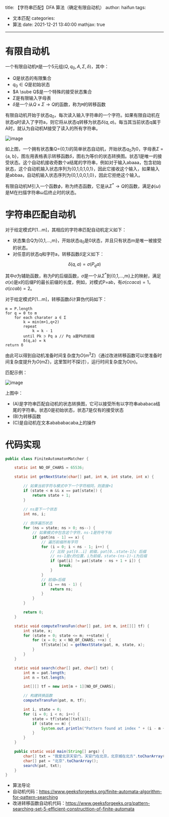 title: 【字符串匹配】DFA 算法（确定有限自动机）
author: haifun
tags:
  - 文本匹配
categories:
  - 算法
date: 2021-12-21 13:40:00
mathjax: true
---

# 有限自动机

一个有限自动机`M`是一个5元组$(Q, q_0, A, \Sigma, \delta)$，其中：

- $Q$是状态的有限集合
- $q_0 \in Q$是初始状态
- $A \sube Q$是一个特殊的接受状态集合
- $\Sigma$是有限输入字母表
- $\delta$是一个从$Q \times \Sigma \to Q$的函数，称为`M`的转移函数

有限自动机开始于状态$q_0$，每次读入输入字符串的一个字符。如果有限自动机在状态q时读入了字符a，则它将从状态q转移为状态$\delta(q,a)$。每当其当前状态q属于A时，就认为自动机M接受了读入的所有字符串。

![image](https://haif-cloud.oss-cn-beijing.aliyuncs.com/algorithm/stringmatch/dfa-01.png)

如上图，一个拥有状态集Q={0,1}的简单状态自动机，开始状态$q_0$为0，字母表$\Sigma$ = {a, b}，图左用表格表示转移函数$\delta$，图右为等价的状态转换图。状态1是唯一的接受状态。这个自动机接收奇数个a结尾的字符串，例如对于输入abaaa，包含初始状态，这个自动机输入状态序列为{0,1,0,1,0,1}，因此它接收这个输入，如果输入是abbaa，自动机输入状态序列为{0,1,0,0,1,0}，因此它拒绝这个输入。

有限自动机M引入一个函数$\phi$，称为终态函数，它是从$\Sigma^* \to Q$的函数，满足$\phi(\omega)$是M在扫描字符串$\omega$后终止时的状态。

# 字符串匹配自动机

对于给定模式P[1...m]，其相应的字符串匹配自动机定义如下：

- 状态集合Q为{0,1,...,m}，开始状态$q_0$是0状态，并且只有状态m是唯一被接受的状态。
- 对任意的状态q和字符a，转移函数$\delta$定义如下：

$$\delta(q,a) = \sigma(P_qa)$$

其中$\sigma$为辅助函数，称为P的后缀函数，$\sigma$是一个从$\Sigma^*$到{0,1,...,m}上的映射，满足$\sigma(x)$是x的后缀P的最长前缀的长度，例如，对模式P=ab，有$\sigma(ccaca) = 1，\sigma(ccab) = 2$。

对于给定模式P[1...m]，转移函数$\delta$计算伪代码如下：

```
m = P.length
for q = 0 to m
    for each charater a ∈ Σ
        k = min(m+1,q+2)
        repeat
            k = k - 1
        until Pk ⊃ Pq a // Pq a是Pk的前缀
        δ(q,a) = k
return δ
```

由此可以得到自动机准备时间复杂度为$O(m^3 \Sigma)$（通过改进转移函数可以使准备时间复杂度提升为$O(m \Sigma)$，这里暂时不探讨），运行时间复杂度为O(n)。

匹配示例：

![image](https://haif-cloud.oss-cn-beijing.aliyuncs.com/algorithm/stringmatch/dfa-02.png)

上图中：

- (A)是字符串匹配自动机的状态转换图，它可以接受所有以字符串ababaca结尾的字符串。状态0是初始状态，状态7是仅有的接受状态
- (B)为转移函数
- (C)是自动机在文本abababacaba上的操作

# 代码实现

```java
public class FiniteAutomatonMatcher {

    static int NO_OF_CHARS = 65536;

    static int getNextState(char[] pat, int m, int state, int x) {

        // 如果当前字符与模式中下一个字符相同，则直接+1
        if (state < m && x == pat[state]) {
            return state + 1;
        }

        // ns是下一个状态
        int ns, i;
        
        // 倒序遍历状态
        for (ns = state; ns > 0; ns--) {
            // 如果模式中包含这个字符，ns-1是符号下标
            if (pat[ns - 1] == x) {
                // 遍历前缀所有字符
                for (i = 0; i < ns - 1; i++) {
                    // 比较 pat[0..i] 前缀，pat[0..state-1]c 后缀
                    // ns-1是c的位置，i为前缀，state-(ns-1)-i为后缀
                    if (pat[i] != pat[state - ns + 1 + i]) {
                        break;
                    }
                }
                // 前缀=后缀
                if (i == ns - 1) {
                    return ns;
                }
            }
        }

        return 0;
    }

    static void computeTransFun(char[] pat, int m, int[][] tf) {
        int state, x;
        for (state = 0; state <= m; ++state) {
            for (x = 0; x < NO_OF_CHARS; ++x) {
                tf[state][x] = getNextState(pat, m, state, x);
            }
        }
    }

    static void search(char[] pat, char[] txt) {
        int m = pat.length;
        int n = txt.length;

        int[][] tf = new int[m + 1][NO_OF_CHARS];

        // 构建转换函数
        computeTransFun(pat, m, tf);

        int i, state = 0;
        for (i = 0; i < n; i++) {
            state = tf[state][txt[i]];
            if (state == m) {
                System.out.println("Pattern found at index " + (i - m + 1));
            }
        }
    }

    public static void main(String[] args) {
        char[] txt = "我爱北京天安门，天安门在北京，北京城在北方".toCharArray();
        char[] pat = "北京".toCharArray();
        search(pat, txt);
    }
}
```


- 算法导论
- 自动机代码：https://www.geeksforgeeks.org/finite-automata-algorithm-for-pattern-searching
- 改进转移函数自动机代码：https://www.geeksforgeeks.org/pattern-searching-set-5-efficient-constructtion-of-finite-automata
